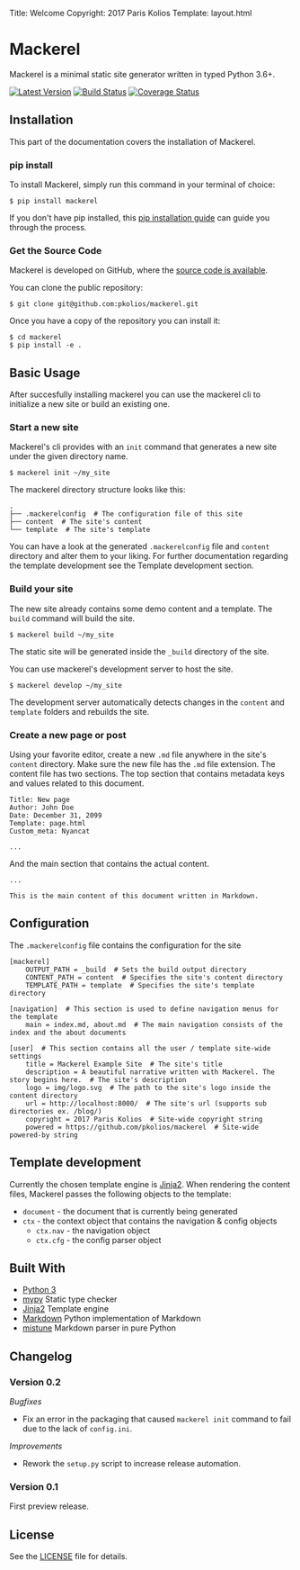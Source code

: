 Title: Welcome
Copyright: 2017 Paris Kolios
Template: layout.html

# Mackerel

Mackerel is a minimal static site generator written in typed Python 3.6+.

[![Latest Version](https://img.shields.io/pypi/v/mackerel.svg)](https://pypi.python.org/pypi/mackerel/)
[![Build Status](https://travis-ci.org/pkolios/mackerel.svg?branch=master)](https://travis-ci.org/pkolios/mackerel)
[![Coverage Status](https://coveralls.io/repos/pkolios/mackerel/badge.svg?branch=master)](https://coveralls.io/r/pkolios/mackerel)

## Installation

This part of the documentation covers the installation of Mackerel.

### pip install

To install Mackerel, simply run this command in your terminal of choice:

```
$ pip install mackerel
```

If you don't have pip installed, this [pip installation guide](https://pip.pypa.io/en/stable/installing/) can guide you through the process.

### Get the Source Code

Mackerel is developed on GitHub, where the [source code is available](https://github.com/pkolios/mackerel).

You can clone the public repository:

```
$ git clone git@github.com:pkolios/mackerel.git
```

Once you have a copy of the repository you can install it:

```
$ cd mackerel
$ pip install -e .
```

## Basic Usage

After succesfully installing mackerel you can use the mackerel cli to initialize a new site or build an existing one.

### Start a new site

Mackerel's cli provides with an `init` command that generates a new site under the given directory name.

```
$ mackerel init ~/my_site
```

The mackerel directory structure looks like this:

```
.
├── .mackerelconfig  # The configuration file of this site
├── content  # The site's content
└── template  # The site's template
```

You can have a look at the generated `.mackerelconfig` file and `content` directory and alter them to your liking.
For further documentation regarding the template development see the Template development section.

### Build your site

The new site already contains some demo content and a template. The `build` command will build the site.

```
$ mackerel build ~/my_site
```

The static site will be generated inside the `_build` directory of the site.

You can use mackerel's development server to host the site.

```
$ mackerel develop ~/my_site
```

The development server automatically detects changes in the `content` and `template` folders and rebuilds the site.

### Create a new page or post

Using your favorite editor, create a new `.md` file anywhere in the site's `content` directory.
Make sure the new file has the `.md` file extension. The content file has two sections.
The top section that contains metadata keys and values related to this document.

```
Title: New page
Author: John Doe
Date: December 31, 2099
Template: page.html
Custom_meta: Nyancat

...
```

And the main section that contains the actual content.

```
...

This is the main content of this document written in Markdown.
```

## Configuration

The `.mackerelconfig` file contains the configuration for the site

```
[mackerel]
    OUTPUT_PATH = _build  # Sets the build output directory
    CONTENT_PATH = content  # Specifies the site's content directory
    TEMPLATE_PATH = template  # Specifies the site's template directory

[navigation]  # This section is used to define navigation menus for the template
    main = index.md, about.md  # The main navigation consists of the index and the about documents

[user]  # This section contains all the user / template site-wide settings
    title = Mackerel Example Site  # The site's title
    description = A beautiful narrative written with Mackerel. The story begins here.  # The site's description
    logo = img/logo.svg  # The path to the site's logo inside the content directory
    url = http://localhost:8000/  # The site's url (supports sub directories ex. /blog/)
    copyright = 2017 Paris Kolios  # Site-wide copyright string
    powered = https://github.com/pkolios/mackerel  # Site-wide powered-by string
```

## Template development

Currently the chosen template engine is [Jinja2](http://jinja.pocoo.org/).
When rendering the content files, Mackerel passes the following objects to the template:

* `document` - the document that is currently being generated
* `ctx` - the context object that contains the navigation & config objects
    * `ctx.nav` - the navigation object
    * `ctx.cfg` - the config parser object


## Built With

* [Python 3](https://www.python.org/)
* [mypy](http://mypy.readthedocs.io) Static type checker
* [Jinja2](http://jinja.pocoo.org/) Template engine
* [Markdown](http://pythonhosted.org/Markdown/) Python implementation of Markdown
* [mistune](http://mistune.readthedocs.io) Markdown parser in pure Python

## Changelog

### Version 0.2

*Bugfixes*

- Fix an error in the packaging that caused ``mackerel init`` command to fail
  due to the lack of ``config.ini``.

*Improvements*

- Rework the ``setup.py`` script to increase release automation.

### Version 0.1

First preview release.

## License

See the [LICENSE](https://raw.githubusercontent.com/pkolios/mackerel/master/LICENSE) file for details.
